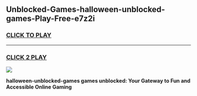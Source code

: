 
## Unblocked-Games-halloween-unblocked-games-Play-Free-e7z2i
<h3>
<a href="https://premium76.site?title=halloween-unblocked-games&ref=15A">CLICK TO PLAY</a></h3>
<hr>

<h3>
<a href="https://premium76.site?title=halloween-unblocked-games&ref=15A">CLICK 2 PLAY</a>
  
</h3>

<a href="https://premium76.site?title=halloween-unblocked-games&ref=15A"><img src="https://clearcache.store/games.png"></a>


**halloween-unblocked-games games unblocked: Your Gateway to Fun and Accessible Online Gaming**

